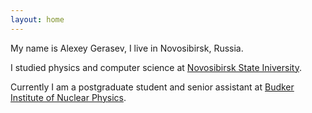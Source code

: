```yaml
---
layout: home
---
```


My name is Alexey Gerasev, I live in Novosibirsk, Russia.

I studied physics and computer science at [Novosibirsk State Iniversity](https://nsu.ru).

Currently I am a postgraduate student and senior assistant at [Budker Institute of Nuclear Physics](http://inp.nsk.su).
